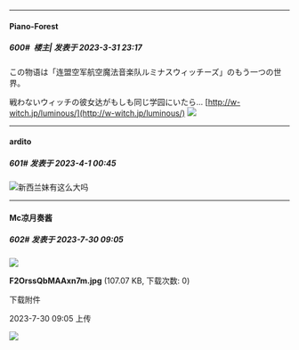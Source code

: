 
*****

####  Piano-Forest  
##### 600#         楼主| 发表于 2023-3-31 23:17

この物语は「连盟空军航空魔法音楽队ルミナスウィッチーズ」のもう一つの世界。

戦わないウィッチの彼女达がもしも同じ学园にいたら…
[http://w-witch.jp/luminous/](http://w-witch.jp/luminous/)
<img src="https://p.sda1.dev/10/421ecae4f82005ee76e53cb960da32d6/20230331_231709.jpg" referrerpolicy="no-referrer">


*****

####  ardito  
##### 601#       发表于 2023-4-1 00:45

<img src="https://static.saraba1st.com/image/smiley/face2017/112.png" referrerpolicy="no-referrer">新西兰妹有这么大吗

*****

####  Mc凉月奏酱  
##### 602#       发表于 2023-7-30 09:05

<img src="https://img.saraba1st.com/forum/202307/30/090537ebb5at4o9l8tw4k6.jpg" referrerpolicy="no-referrer">

<strong>F2OrssQbMAAxn7m.jpg</strong> (107.07 KB, 下载次数: 0)

下载附件

2023-7-30 09:05 上传

<img src="https://static.saraba1st.com/image/smiley/face2017/077.png" referrerpolicy="no-referrer">


